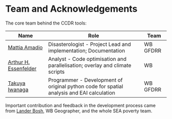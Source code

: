 # Team and Acknowledgements

The core team behind the CCDR tools:

| **Name** | **Role** | **Team** |
| -------------- | ---------------------------- | ----- |
| [Mattia Amadio](mailto:mamadio@worldbank.org) | Disasterologist - Project Lead and implementation; Documentation | WB GFDRR |
| [Arthur H. Essenfelder](mailto:arthur.essenfelder@gmail.com) | Analyst - Code optimisation and parallelisation; overlay and climate scripts | WB |
| [Takuya Iwanaga](mailto:iwanaga.takuya@anu.edu.au) | Programmer - Development of original python code for spatial analysis and EAI calculation | WB GFDRR |

Important contribution and feedback in the development process came from [Lander Bosh](mailto:lbosh@worldbank.org), WB Geographer, and the whole SEA poverty team.